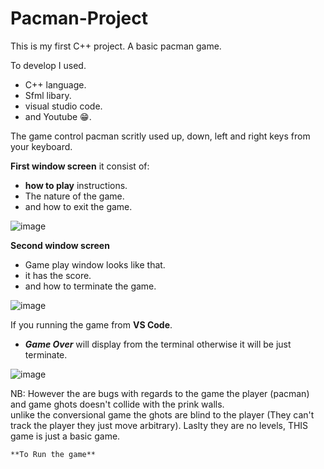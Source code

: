 # Pacman-Project
This is my first C++ project. A basic pacman game. 

To develop I used. 
   - C++ language.
   - Sfml libary.
   - visual studio code.
   - and Youtube 😁.
   
The game control pacman scritly used up, down, left and right keys from your keyboard. 

**First window screen**
it consist of: 
 - **how to play** instructions.
 - The nature of the game. 
 - and how to exit the game.

![image](https://user-images.githubusercontent.com/78805923/134940342-a860b8dd-ba0a-46aa-8b8d-279f3c60e523.png)


**Second window screen**
- Game play window looks like that.
- it has the score.
- and how to terminate the game.

![image](https://user-images.githubusercontent.com/78805923/134941052-ed5d044d-6412-4c01-be69-d50b4c861db1.png)

If you running the game from **VS Code**. 
- **_Game Over_** will display from the terminal otherwise it will be just terminate.

![image](https://user-images.githubusercontent.com/78805923/134944416-59ff452b-20fc-4831-8391-da60c20efcf6.png)


NB: However the are bugs with regards to the game the player (pacman) and game ghots doesn't collide with the prink walls.  
    unlike the conversional game the ghots are blind to the player (They can't track the player they just move arbitrary).
    Laslty they are no levels, THIS game is just a basic game. 
    
    
    **To Run the game**
    
   
